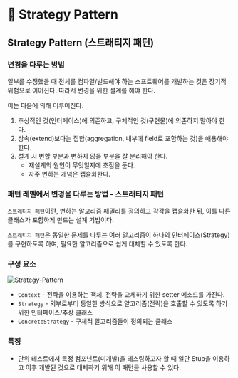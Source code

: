 # 📜 Strategy Pattern

## Strategy Pattern (스트래티지 패턴)

### 변경을 다루는 방법

일부를 수정했을 때 전체를 컴파일/빌드해야 하는 소프트웨어를 개발하는 것은 장기적 위험으로 이어진다. 따라서 변경을 위한 설계를 해야 한다.

이는 다음에 의해 이루어진다.

1. 추상적인 것(인터페이스)에 의존하고, 구체적인 것(구현물)에 의존하지 말아야 한다.
2. 상속(extend)보다는 집합(aggregation, 내부에 field로 포함하는 것)을 애용해야 한다.
3. 설계 시 변할 부분과 변하지 않을 부분을 잘 분리해야 한다.
    - 재설계의 원인이 무엇일지에 초점을 둔다.
    - 자주 변하는 개념은 캡슐화한다.

### 패턴 레벨에서 변경을 다루는 방법 - 스트래티지 패턴

`스트래티지 패턴`이란, 변하는 알고리즘 패밀리를 정의하고 각각을 캡슐화한 뒤, 이를 다른 클래스가 포함하게 만드는 설계 기법이다.

`스트래티지 패턴`은 동일한 문제를 다루는 여러 알고리즘이 하나의 인터페이스(Strategy)를 구현하도록 하여, 필요한 알고리즘으로 쉽게 대체할 수 있도록 한다.

### 구성 요소

![Strategy-Pattern](https://s3.us-west-2.amazonaws.com/secure.notion-static.com/33f353f0-d0d1-4c27-b639-01aacb9401ed/Untitled.png?X-Amz-Algorithm=AWS4-HMAC-SHA256&X-Amz-Content-Sha256=UNSIGNED-PAYLOAD&X-Amz-Credential=AKIAT73L2G45EIPT3X45%2F20220605%2Fus-west-2%2Fs3%2Faws4_request&X-Amz-Date=20220605T014915Z&X-Amz-Expires=86400&X-Amz-Signature=f66e4071930a977bd93b20b0a0b5bbec75f205956d5ae39a34be57db37e62455&X-Amz-SignedHeaders=host&response-content-disposition=filename%20%3D%22Untitled.png%22&x-id=GetObject)

- `Context` - 전략을 이용하는 객체. 전략을 교체하기 위한 setter 메소드를 가진다.
- `Strategy` - 외부로부터 동일한 방식으로 알고리즘(전략)을 호출할 수 있도록 하기 위한 인터페이스/추상 클래스
- `ConcreteStrategy` - 구체적 알고리즘들이 정의되는 클래스

### 특징

- 단위 테스트에서 특정 컴포넌트(미개발)을 테스팅하고자 할 때 일단 Stub을 이용하고 이후 개발된 것으로 대체하기 위해 이 패턴을 사용할 수 있다.
